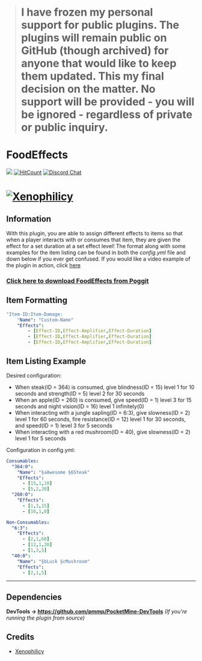 > # I have frozen my personal support for public plugins. The plugins will remain public on GitHub (though archived) for anyone that would like to keep them updated.  This my final decision on the matter. No support will be provided - you will be ignored - regardless of private or public inquiry.

# FoodEffects
[![](https://poggit.pmmp.io/shield.state/FoodEffects)](https://poggit.pmmp.io/p/FoodEffects)
[![HitCount](http://hits.dwyl.io/Xenophilicy/FoodEffects.svg)](http://hits.dwyl.io/Xenophilicy/FoodEffects)
[![Discord Chat](https://img.shields.io/discord/490677165289897995.svg)](https://discord.gg/hNVehXe)

# [![Xenophilicy](http://file.xenoservers.net/Resources/GitHub-Resources/foodeffects.png)]()

## Information
With this plugin, you are able to assign different effects to items so that when a player interacts with or consumes that item, they are given the effect for a set duration at a set effect level! The format along with some examples for the item listing can be found in both the *config.yml* file and down below if you ever get confused. If you would like a video example of the plugin in action, click [here](https://youtu.be/SbITnMk8jVE)

### [Click here to download FoodEffects from Poggit](https://poggit.pmmp.io/p/FoodEffects/)

## Item Formatting
```yaml
"Item-ID:Item-Damage:
    "Name": "Custom-Name"
    "Effects":
        - [Effect-ID,Effect-Amplifier,Effect-Duration]
        - [Effect-ID,Effect-Amplifier,Effect-Duration]
        - [Effect-ID,Effect-Amplifier,Effect-Duration]
```

## Item Listing Example
Desired configuration:
* When steak(ID = 364) is consumed, give blindness(ID = 15) level 1 for 10 seconds and strength(ID = 5) level 2 for 30 seconds
* When an apple(ID = 260) is consumed, give speed(ID = 1) level 3 for 15 seconds and night vision(ID = 16) level 1 infinitely(0)
* When interacting with a jungle sapling(ID = 6:3), give slowness(ID = 2) level 1 for 60 seconds, fire resistance(ID = 12) level 1 for 30 seconds, and speed(ID = 1) level 3 for 5 seconds
* When interacting with a red mushroom(ID = 40), give slowness(ID = 2) level 1 for 5 seconds

Configuration in config.yml:
```yaml
Consumables:
  "364:0":
    "Name": "§aAwesome §6Steak"
    "Effects":
      - [15,1,10]
      - [5,2,30]
  "260:0":
    "Effects":
      - [1,3,15]
      - [16,1,0]

Non-Consumables:
  "6:3":
    "Effects":
      - [2,1,60]
      - [12,1,30]
      - [1,3,5]
  "40:0":
    "Name": "§bLuck §cMushroom"
    "Effects":
      - [2,1,5]
```

***

## Dependencies
**DevTools → https://github.com/pmmp/PocketMine-DevTools** *(If you're running the plugin from source)*

## Credits
* [Xenophilicy](https://github.com/Xenophilicy/)
